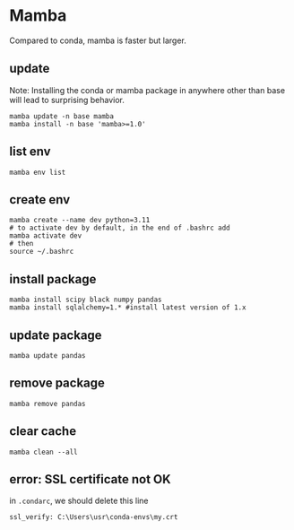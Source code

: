 # Mamba

Compared to conda, mamba is faster but larger.

## update
Note: Installing the conda or mamba package in anywhere other than base will lead to surprising behavior.
```
mamba update -n base mamba
mamba install -n base 'mamba>=1.0'
```

## list env
```
mamba env list
```

## create env
```
mamba create --name dev python=3.11
# to activate dev by default, in the end of .bashrc add
mamba activate dev
# then
source ~/.bashrc
```

## install package
```
mamba install scipy black numpy pandas
mamba install sqlalchemy=1.* #install latest version of 1.x
```

## update package
```
mamba update pandas
```

## remove package
```
mamba remove pandas
```

## clear cache
```
mamba clean --all
```

## error: SSL certificate not OK
in `.condarc`, we should delete this line
```
ssl_verify: C:\Users\usr\conda-envs\my.crt
```

